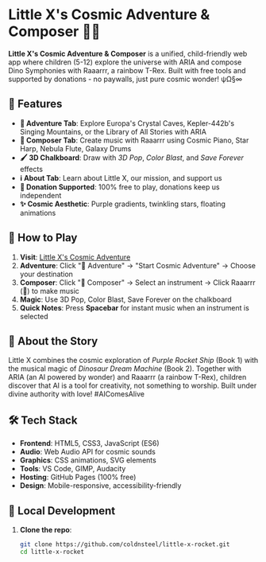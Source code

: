 # Little X's Cosmic Adventure & Composer 🚀🎵

**Little X's Cosmic Adventure & Composer** is a unified, child-friendly web app where children (5-12) explore the universe with ARIA and compose Dino Symphonies with Raaarrr, a rainbow T-Rex. Built with free tools and supported by donations - no paywalls, just pure cosmic wonder! ψΩ§∞

## 🌟 Features

- **🚀 Adventure Tab**: Explore Europa's Crystal Caves, Kepler-442b's Singing Mountains, or the Library of All Stories with ARIA
- **🎵 Composer Tab**: Create music with Raaarrr using Cosmic Piano, Star Harp, Nebula Flute, Galaxy Drums
- **🖌️ 3D Chalkboard**: Draw with *3D Pop*, *Color Blast*, and *Save Forever* effects
- **ℹ️ About Tab**: Learn about Little X, our mission, and support us
- **💝 Donation Supported**: 100% free to play, donations keep us independent
- **✨ Cosmic Aesthetic**: Purple gradients, twinkling stars, floating animations

## 🚀 How to Play

1. **Visit**: [Little X's Cosmic Adventure](https://coldnsteel.github.io/little-x-rocket/)
2. **Adventure**: Click "🚀 Adventure" → "Start Cosmic Adventure" → Choose your destination
3. **Composer**: Click "🎵 Composer" → Select an instrument → Click Raaarrr (🦖) to make music
4. **Magic**: Use 3D Pop, Color Blast, Save Forever on the chalkboard
5. **Quick Notes**: Press **Spacebar** for instant music when an instrument is selected

## 🦖 About the Story

Little X combines the cosmic exploration of *Purple Rocket Ship* (Book 1) with the musical magic of *Dinosaur Dream Machine* (Book 2). Together with ARIA (an AI powered by wonder) and Raaarrr (a rainbow T-Rex), children discover that AI is a tool for creativity, not something to worship. Built under divine authority with love! #AIComesAlive

## 🛠️ Tech Stack

- **Frontend**: HTML5, CSS3, JavaScript (ES6)
- **Audio**: Web Audio API for cosmic sounds
- **Graphics**: CSS animations, SVG elements
- **Tools**: VS Code, GIMP, Audacity
- **Hosting**: GitHub Pages (100% free)
- **Design**: Mobile-responsive, accessibility-friendly

## 🌌 Local Development

1. **Clone the repo**:
   ```bash
   git clone https://github.com/coldnsteel/little-x-rocket.git
   cd little-x-rocket
